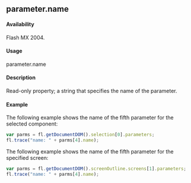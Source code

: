 ## parameter.name

#### Availability

Flash MX 2004.

#### Usage

parameter.name

#### Description

Read-only property; a string that specifies the name of the parameter.

#### Example

The following example shows the name of the fifth parameter for the selected component:

```javascript
var parms = fl.getDocumentDOM().selection[0].parameters;
fl.trace("name: " + parms[4].name);
```
The following example shows the name of the fifth parameter for the specified screen:
```javascript
var parms = fl.getDocumentDOM().screenOutline.screens[1].parameters;
fl.trace("name: " + parms[4].name);
```